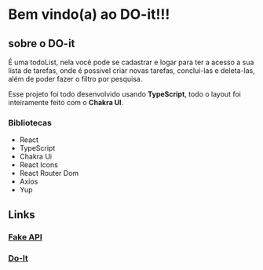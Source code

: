 # Bem vindo(a) ao **DO-it!!!**

## sobre o DO-it

É uma todoList, nela você pode se cadastrar e logar para ter a acesso a sua lista de tarefas, onde é possivel criar novas tarefas, conclui-las e deleta-las, além de poder fazer o filtro por pesquisa.

Esse projeto foi todo desenvolvido usando **TypeScript**, todo o layout foi inteiramente feito com o **Chakra UI**.

### Bibliotecas

- React
- TypeScript
- Chakra Ui
- React Icons
- React Router Dom
- Axios
- Yup

## Links

### [Fake API](https://github.com/Emillyalmeida/json-server-doit)

### [Do-It](https://do-it-dusky-theta.vercel.app)
